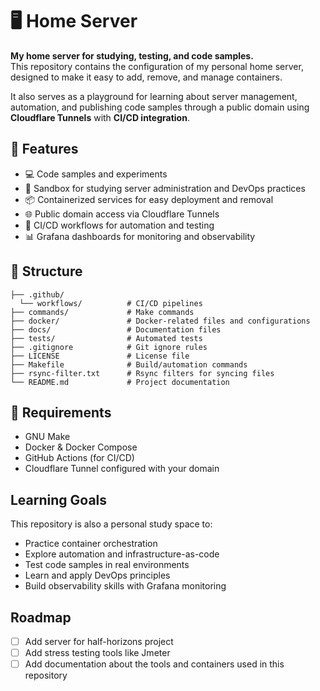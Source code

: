 # 🖥️ Home Server

**My home server for studying, testing, and code samples.**  
This repository contains the configuration of my personal home server, designed to make it easy to add, remove, and manage containers.  

It also serves as a playground for learning about server management, automation, and publishing code samples through a public domain using **Cloudflare Tunnels** with **CI/CD integration**.

## 🚀 Features
- 💻 Code samples and experiments
- 🧪 Sandbox for studying server administration and DevOps practices
- 📦 Containerized services for easy deployment and removal
- 🌐 Public domain access via Cloudflare Tunnels
- 🔄 CI/CD workflows for automation and testing
- 📊 Grafana dashboards for monitoring and observability 

## 📂 Structure
```
├── .github/
  └── workflows/          # CI/CD pipelines
├── commands/             # Make commands
├── docker/               # Docker-related files and configurations
├── docs/                 # Documentation files
├── tests/                # Automated tests
├── .gitignore            # Git ignore rules
├── LICENSE               # License file
├── Makefile              # Build/automation commands
├── rsync-filter.txt      # Rsync filters for syncing files
└── README.md             # Project documentation
```

## 🔧 Requirements
- GNU Make
- Docker & Docker Compose  
- GitHub Actions (for CI/CD)  
- Cloudflare Tunnel configured with your domain  

## Learning Goals
This repository is also a personal study space to:

- Practice container orchestration
- Explore automation and infrastructure-as-code
- Test code samples in real environments
- Learn and apply DevOps principles
- Build observability skills with Grafana monitoring

## Roadmap
- [ ] Add server for half-horizons project
- [ ] Add stress testing tools like Jmeter
- [ ] Add documentation about the tools and containers used in this repository
